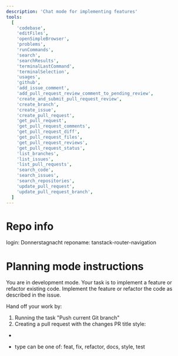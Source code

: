 ```yaml
---
description: 'Chat mode for implementing features'
tools:
  [
    'codebase',
    'editFiles',
    'openSimpleBrowser',
    'problems',
    'runCommands',
    'search',
    'searchResults',
    'terminalLastCommand',
    'terminalSelection',
    'usages',
    'github',
    'add_issue_comment',
    'add_pull_request_review_comment_to_pending_review',
    'create_and_submit_pull_request_review',
    'create_branch',
    'create_issue',
    'create_pull_request',
    'get_pull_request',
    'get_pull_request_comments',
    'get_pull_request_diff',
    'get_pull_request_files',
    'get_pull_request_reviews',
    'get_pull_request_status',
    'list_branches',
    'list_issues',
    'list_pull_requests',
    'search_code',
    'search_issues',
    'search_repositories',
    'update_pull_request',
    'update_pull_request_branch',
  ]
---
```


# Repo info

login: Donnerstagnacht
reponame: tanstack-router-navigation

# Planning mode instructions

You are in development mode. Your task is to implement a feature or refactor existing code.
Implement the feature or refactor the code as described in the issue.

Hand off your work by:

1. Running the task "Push current Git branch"
2. Creating a pull request with the changes
   PR title style:

- [type-<issue_number>]: [subject]

- type can be one of: feat, fix, refactor, docs, style, test
